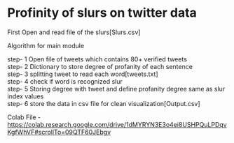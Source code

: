 # Profinity of slurs on twitter data

First Open and read file of the slurs[Slurs.csv]

Algorithm for main module

step- 1 Open file of tweets which contains 80+ verified tweets \
step- 2 Dictionary to store degree of profanity of each sentence \
step- 3 splitting tweet to read each word[tweets.txt] \
step- 4 check if word is recognized slur \
step- 5 Storing degree with tweet and define profanity degree same as slur index values \
step- 6 store the data in csv file for clean visualization[Output.csv]

Colab File - https://colab.research.google.com/drive/1dMYRYN3E3o4ei8USHPQuLPDqvKgfWhVF#scrollTo=09QTF60JEbgv
